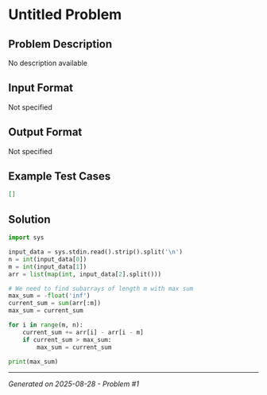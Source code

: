 # Untitled Problem

## Problem Description
No description available

## Input Format
Not specified

## Output Format
Not specified

## Example Test Cases
```json
[]
```

## Solution
```python
import sys

input_data = sys.stdin.read().strip().split('\n')
n = int(input_data[0])
m = int(input_data[1])
arr = list(map(int, input_data[2].split()))

# We need to find subarrays of length m with max sum
max_sum = -float('inf')
current_sum = sum(arr[:m])
max_sum = current_sum

for i in range(m, n):
    current_sum += arr[i] - arr[i - m]
    if current_sum > max_sum:
        max_sum = current_sum

print(max_sum)
```

---
*Generated on 2025-08-28 - Problem #1*